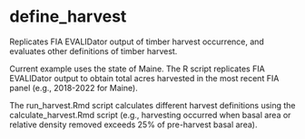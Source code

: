 # define_harvest
Replicates FIA EVALIDator output of timber harvest occurrence, and evaluates other definitions of timber harvest.

Current example uses the state of Maine. The R script replicates FIA EVALIDator output to obtain total acres harvested in the most recent FIA panel (e.g., 2018-2022 for Maine).

The run_harvest.Rmd script calculates different harvest definitions using the calculate_harvest.Rmd script (e.g., harvesting occurred when basal area or relative density removed exceeds 25% of pre-harvest basal area). 